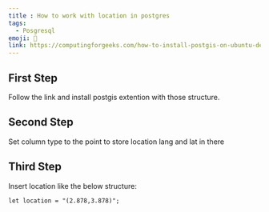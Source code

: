 ```yaml
---
title : How to work with location in postgres
tags:
  - Posgresql
emoji: 🐘
link: https://computingforgeeks.com/how-to-install-postgis-on-ubuntu-debian/
---
```

## First Step
Follow the link and install postgis extention with those structure.

## Second Step
Set column type to the point to store location lang and lat in there

## Third Step
Insert location like the below structure:
```JS
let location = "(2.878,3.878)";
```